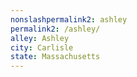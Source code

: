 ```yaml
---
﻿nonslashpermalink2: ashley
permalink2: /ashley/
alley: Ashley
city: Carlisle
state: Massachusetts
---
```

